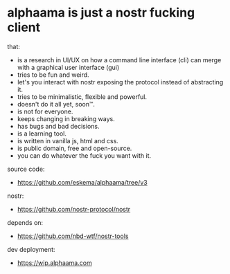 # alphaama is just a nostr fucking client

that:
- is a research in UI/UX on how a command line interface (cli) can merge with a graphical user interface (gui)
- tries to be fun and weird.
- let's you interact with nostr exposing the protocol instead of abstracting it.
- tries to be minimalistic, flexible and powerful.
- doesn't do it all yet, soon™.
- is not for everyone.
- keeps changing in breaking ways.
- has bugs and bad decisions.
- is a learning tool.
- is written in vanilla js, html and css.
- is public domain, free and open-source.
- you can do whatever the fuck you want with it.

source code:
- https://github.com/eskema/alphaama/tree/v3 

nostr:
- https://github.com/nostr-protocol/nostr

depends on:
- https://github.com/nbd-wtf/nostr-tools

dev deployment:
- https://wip.alphaama.com